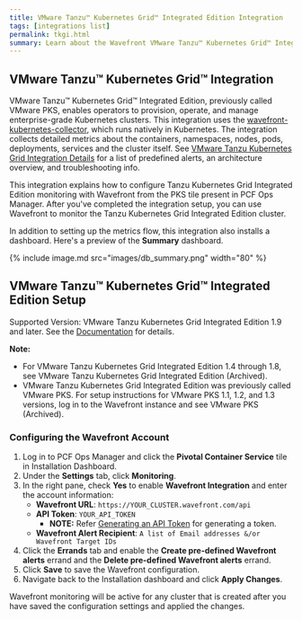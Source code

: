 ```yaml
---
title: VMware Tanzu™ Kubernetes Grid™ Integrated Edition Integration
tags: [integrations list]
permalink: tkgi.html
summary: Learn about the Wavefront VMware Tanzu™ Kubernetes Grid™ Integrated Edition Integration.
---
```

## VMware Tanzu™ Kubernetes Grid™ Integration

VMware Tanzu™ Kubernetes Grid™ Integrated Edition, previously called VMware PKS, enables operators to provision, operate, and manage enterprise-grade Kubernetes clusters. This integration uses the [wavefront-kubernetes-collector](https://github.com/wavefrontHQ/wavefront-kubernetes-collector), which runs natively in Kubernetes. The integration collects detailed metrics about the containers, namespaces, nodes, pods, deployments, services and the cluster itself. See [VMware Tanzu Kubernetes Grid Integration Details](https://docs.wavefront.com/integrations_tkgi.html) for a list of predefined alerts, an architecture overview, and troubleshooting info.

This integration explains how to configure Tanzu Kubernetes Grid Integrated Edition monitoring with Wavefront from the PKS tile present in PCF Ops Manager. After you've completed the integration setup, you can use Wavefront to monitor the Tanzu Kubernetes Grid Integrated Edition cluster.

In addition to setting up the metrics flow, this integration also installs a dashboard. Here's a preview of the **Summary** dashboard.

{% include image.md src="images/db_summary.png" width="80" %}

## VMware Tanzu™ Kubernetes Grid™ Integrated Edition Setup

  Supported Version: VMware Tanzu Kubernetes Grid Integrated Edition 1.9 and later. See the [Documentation](https://docs.vmware.com/en/VMware-Pivotal-Container-Service/index.html) for details.

  **Note:**
  * For VMware Tanzu Kubernetes Grid Integrated Edition 1.4 through 1.8, see VMware Tanzu Kubernetes Grid Integrated Edition (Archived).
  * VMware Tanzu Kubernetes Grid Integrated Edition was previously called VMware PKS. For setup instructions for VMware PKS 1.1, 1.2, and 1.3 versions, log in to the Wavefront instance and see VMware PKS (Archived).

### Configuring the Wavefront Account

1. Log in to PCF Ops Manager and click the **Pivotal Container Service** tile in Installation Dashboard.
2. Under the **Settings** tab, click **Monitoring**.
3. In the right pane, check **Yes** to enable **Wavefront Integration** and enter the account information:
   * **Wavefront URL**: `https://YOUR_CLUSTER.wavefront.com/api`
   * **API Token**: `YOUR_API_TOKEN`
     * **NOTE:** Refer [Generating an API Token](https://docs.wavefront.com/wavefront_api.html#generating-an-api-token) for generating a token.
   * **Wavefront Alert Recipient**: `A list of Email addresses &/or Wavefront Target IDs`
4. Click the **Errands** tab and enable the **Create pre-defined Wavefront alerts** errand and the **Delete pre-defined Wavefront alerts** errand.
5. Click **Save** to save the Wavefront configuration.
6. Navigate back to the Installation dashboard and click **Apply Changes**.

Wavefront monitoring will be active for any cluster that is created after you have saved the configuration settings and applied the changes.


